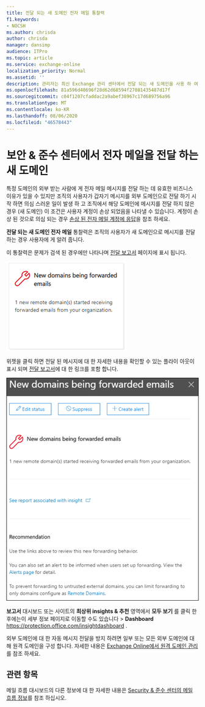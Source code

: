 ```yaml
---
title: 전달 되는 새 도메인 전자 메일 통찰력
f1.keywords:
- NOCSH
ms.author: chrisda
author: chrisda
manager: dansimp
audience: ITPro
ms.topic: article
ms.service: exchange-online
localization_priority: Normal
ms.assetid: ''
description: 관리자는 최신 Exchange 관리 센터에서 전달 되는 새 도메인을 사용 하 여 조직의 사용자가 전달 된 적이 없는 외부 도메인으로 메시지를 전달 하는 경우 조사를 진행 하는 방법을 확인할 수 있습니다.
ms.openlocfilehash: 81a596d48696f28d62d68594f27081435487d17f
ms.sourcegitcommit: c04f1207cfaddac2a9abef38967c17d689756a96
ms.translationtype: MT
ms.contentlocale: ko-KR
ms.lasthandoff: 08/06/2020
ms.locfileid: "46578443"
---
```

# <a name="new-domains-being-forwarded-email-insight-in-the-security--compliance-center"></a>보안 & 준수 센터에서 전자 메일을 전달 하는 새 도메인

특정 도메인의 외부 받는 사람에 게 전자 메일 메시지를 전달 하는 데 유효한 비즈니스 이유가 있을 수 있지만 조직의 사용자가 갑자기 메시지를 외부 도메인으로 전달 하기 시작 하면 의심 스러운 일이 발생 하 고 조직에서 해당 도메인에 메시지를 전달 하지 않은 경우 (새 도메인) 이 조건은 사용자 계정이 손상 되었음을 나타낼 수 있습니다. 계정이 손상 된 것으로 의심 되는 경우 [손상 된 전자 메일 계정에 응답](https://docs.microsoft.com/microsoft-365/security/office-365-security/responding-to-a-compromised-email-account)을 참조 하세요.

**전달 되는 새 도메인 전자 메일** 통찰력은 조직의 사용자가 새 도메인으로 메시지를 전달 하는 경우 사용자에 게 알려 줍니다.

이 통찰력은 문제가 검색 된 경우에만 나타나며 [전달 보고서](view-mail-flow-reports.md#forwarding-report) 페이지에 표시 됩니다.

![전달 되는 새 도메인 전자 메일 통찰력](../../media/mfi-new-domains-being-forwarded.png)

위젯을 클릭 하면 전달 된 메시지에 대 한 자세한 내용을 확인할 수 있는 플라이 아웃이 표시 되며 [전달 보고서](view-mail-flow-reports.md#forwarding-report)에 대 한 링크를 포함 합니다.

![전달 되는 새 도메인을 클릭 한 후 표시 되는 세부 정보 플라이 아웃 전자 메일 통찰력](../../media/mfi-new-domains-being-forwarded-details.png)

**보고서** 대시보드 또는 사이트의 **최상위 insights & 추천** 영역에서 **모두 보기** 를 클릭 한 후에는이 세부 정보 페이지로 이동할 수도 있습니다 \> **Dashboard** <https://protection.office.com/insightdashboard> .

외부 도메인에 대 한 자동 메시지 전달을 방지 하려면 일부 또는 모든 외부 도메인에 대해 원격 도메인을 구성 합니다. 자세한 내용은 [Exchange Online에서 원격 도메인 관리](https://docs.microsoft.com/Exchange/mail-flow-best-practices/remote-domains/manage-remote-domains)를 참조 하세요.

## <a name="related-topics"></a>관련 항목

메일 흐름 대시보드의 다른 정보에 대 한 자세한 내용은 [Security & 준수 센터의 메일 흐름 정보](mail-flow-insights-v2.md)를 참조 하십시오.

